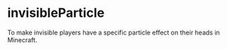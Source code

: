 # invisibleParticle
 To make invisible players have a specific particle effect on their heads in Minecraft.
